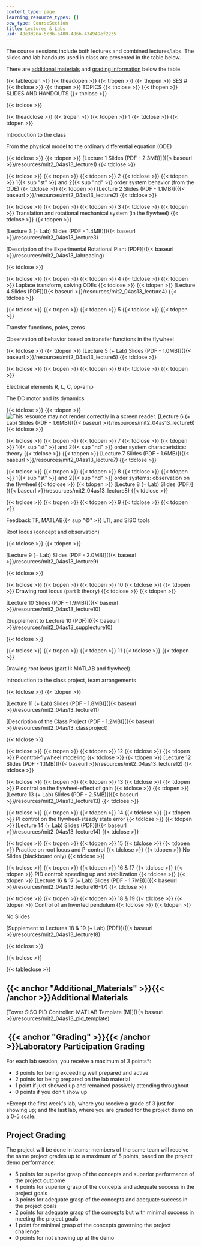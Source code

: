 ```yaml
---
content_type: page
learning_resource_types: []
ocw_type: CourseSection
title: Lectures & Labs
uid: 48e3d26a-5c3b-a400-486b-434949ef2235
---
```


The course sessions include both lectures and combined lectures/labs. The slides and lab handouts used in class are presented in the table below.

There are [additional materials](#Additional_Materials) and [grading information](#Grading) below the table.

{{< tableopen >}}
{{< theadopen >}}
{{< tropen >}}
{{< thopen >}}
SES #
{{< thclose >}}
{{< thopen >}}
TOPICS
{{< thclose >}}
{{< thopen >}}
SLIDES AND HANDOUTS
{{< thclose >}}

{{< trclose >}}

{{< theadclose >}}
{{< tropen >}}
{{< tdopen >}}
1
{{< tdclose >}}
{{< tdopen >}}


Introduction to the class

From the physical model to the ordinary differential equation (ODE)


{{< tdclose >}}
{{< tdopen >}}
[Lecture 1 Slides (PDF - 2.3MB)]({{< baseurl >}}/resources/mit2_04as13_lecture1)
{{< tdclose >}}

{{< trclose >}}
{{< tropen >}}
{{< tdopen >}}
2
{{< tdclose >}}
{{< tdopen >}}
1{{< sup "st" >}} and 2{{< sup "nd" >}} order system behavior (from the ODE)
{{< tdclose >}}
{{< tdopen >}}
[Lecture 2 Slides (PDF - 1.1MB)]({{< baseurl >}}/resources/mit2_04as13_lecture2)
{{< tdclose >}}

{{< trclose >}}
{{< tropen >}}
{{< tdopen >}}
3
{{< tdclose >}}
{{< tdopen >}}
Translation and rotational mechanical system (in the flywheel)
{{< tdclose >}}
{{< tdopen >}}


[Lecture 3 (+ Lab) Slides (PDF - 1.4MB)]({{< baseurl >}}/resources/mit2_04as13_lecture3)

[Description of the Experimental Rotational Plant (PDF)]({{< baseurl >}}/resources/mit2_04as13_labreading)


{{< tdclose >}}

{{< trclose >}}
{{< tropen >}}
{{< tdopen >}}
4
{{< tdclose >}}
{{< tdopen >}}
Laplace transform, solving ODEs
{{< tdclose >}}
{{< tdopen >}}
[Lecture 4 Slides (PDF)]({{< baseurl >}}/resources/mit2_04as13_lecture4)
{{< tdclose >}}

{{< trclose >}}
{{< tropen >}}
{{< tdopen >}}
5
{{< tdclose >}}
{{< tdopen >}}


Transfer functions, poles, zeros

Observation of behavior based on transfer functions in the flywheel


{{< tdclose >}}
{{< tdopen >}}
[Lecture 5 (+ Lab) Slides (PDF - 1.0MB)]({{< baseurl >}}/resources/mit2_04as13_lecture5)
{{< tdclose >}}

{{< trclose >}}
{{< tropen >}}
{{< tdopen >}}
6
{{< tdclose >}}
{{< tdopen >}}


Electrical elements R, L, C, op-amp

The DC motor and its dynamics


{{< tdclose >}}
{{< tdopen >}}
 ![This resource may not render correctly in a screen reader.](/images/inacessible.gif) [Lecture 6 (+ Lab) Slides (PDF - 1.6MB)]({{< baseurl >}}/resources/mit2_04as13_lecture6)
{{< tdclose >}}

{{< trclose >}}
{{< tropen >}}
{{< tdopen >}}
7
{{< tdclose >}}
{{< tdopen >}}
1{{< sup "st" >}} and 2{{< sup "nd" >}} order system characteristics: theory
{{< tdclose >}}
{{< tdopen >}}
[Lecture 7 Slides (PDF - 1.6MB)]({{< baseurl >}}/resources/mit2_04as13_lecture7)
{{< tdclose >}}

{{< trclose >}}
{{< tropen >}}
{{< tdopen >}}
8
{{< tdclose >}}
{{< tdopen >}}
1{{< sup "st" >}} and 2{{< sup "nd" >}} order systems: observation on the flywheel
{{< tdclose >}}
{{< tdopen >}}
[Lecture 8 (+ Lab) Slides (PDF)]({{< baseurl >}}/resources/mit2_04as13_lecture8)
{{< tdclose >}}

{{< trclose >}}
{{< tropen >}}
{{< tdopen >}}
9
{{< tdclose >}}
{{< tdopen >}}


Feedback TF, MATLAB{{< sup "©" >}} LTI, and SISO tools

Root locus (concept and observation)


{{< tdclose >}}
{{< tdopen >}}


[Lecture 9 (+ Lab) Slides (PDF - 2.0MB)]({{< baseurl >}}/resources/mit2_04as13_lecture9)


{{< tdclose >}}

{{< trclose >}}
{{< tropen >}}
{{< tdopen >}}
10
{{< tdclose >}}
{{< tdopen >}}
Drawing root locus (part I: theory)
{{< tdclose >}}
{{< tdopen >}}


[Lecture 10 Slides (PDF - 1.9MB)]({{< baseurl >}}/resources/mit2_04as13_lecture10)

[Supplement to Lecture 10 (PDF)]({{< baseurl >}}/resources/mit2_04as13_supplecture10)


{{< tdclose >}}

{{< trclose >}}
{{< tropen >}}
{{< tdopen >}}
11
{{< tdclose >}}
{{< tdopen >}}


Drawing root locus (part II: MATLAB and flywheel)

Introduction to the class project, team arrangements


{{< tdclose >}}
{{< tdopen >}}


[Lecture 11 (+ Lab) Slides (PDF - 1.8MB)]({{< baseurl >}}/resources/mit2_04as13_lecture11)

[Description of the Class Project (PDF - 1.2MB)]({{< baseurl >}}/resources/mit2_04as13_classproject)


{{< tdclose >}}

{{< trclose >}}
{{< tropen >}}
{{< tdopen >}}
12
{{< tdclose >}}
{{< tdopen >}}
P control-flywheel modeling
{{< tdclose >}}
{{< tdopen >}}
[Lecture 12 Slides (PDF - 1.1MB)]({{< baseurl >}}/resources/mit2_04as13_lecture12)
{{< tdclose >}}

{{< trclose >}}
{{< tropen >}}
{{< tdopen >}}
13
{{< tdclose >}}
{{< tdopen >}}
P control on the flywheel-effect of gain
{{< tdclose >}}
{{< tdopen >}}
[Lecture 13 (+ Lab) Slides (PDF - 2.5MB)]({{< baseurl >}}/resources/mit2_04as13_lecture13)
{{< tdclose >}}

{{< trclose >}}
{{< tropen >}}
{{< tdopen >}}
14
{{< tdclose >}}
{{< tdopen >}}
PI control on the flywheel-steady state error
{{< tdclose >}}
{{< tdopen >}}
[Lecture 14 (+ Lab) Slides (PDF)]({{< baseurl >}}/resources/mit2_04as13_lecture14)
{{< tdclose >}}

{{< trclose >}}
{{< tropen >}}
{{< tdopen >}}
15
{{< tdclose >}}
{{< tdopen >}}
Practice on root locus and P-control
{{< tdclose >}}
{{< tdopen >}}
No Slides (blackboard only)
{{< tdclose >}}

{{< trclose >}}
{{< tropen >}}
{{< tdopen >}}
16 & 17
{{< tdclose >}}
{{< tdopen >}}
PID control: speeding up and stabilization
{{< tdclose >}}
{{< tdopen >}}
[Lecture 16 & 17 (+ Lab) Slides (PDF - 1.7MB)]({{< baseurl >}}/resources/mit2_04as13_lecture16-17)
{{< tdclose >}}

{{< trclose >}}
{{< tropen >}}
{{< tdopen >}}
18 & 19
{{< tdclose >}}
{{< tdopen >}}
Control of an Inverted pendulum
{{< tdclose >}}
{{< tdopen >}}


No Slides

[Supplement to Lectures 18 & 19 (+ Lab) (PDF)]({{< baseurl >}}/resources/mit2_04as13_lecture18)


{{< tdclose >}}

{{< trclose >}}

{{< tableclose >}}

{{< anchor "Additional_Materials" >}}{{< /anchor >}}Additional Materials
------------------------------------------------------------------------

[Tower SISO PID Controller: MATLAB Template (M)]({{< baseurl >}}/resources/mit2_04as13_pid_template)

 {{< anchor "Grading" >}}{{< /anchor >}}Laboratory Participation Grading
------------------------------------------------------------------------

For each lab session, you receive a maximum of 3 points\*:

*   3 points for being exceeding well prepared and active
*   2 points for being prepared on the lab material
*   1 point if just showed up and remained passively attending throughout
*   0 points if you don't show up

\*Except the first week's lab, where you receive a grade of 3 just for showing up; and the last lab, where you are graded for the project demo on a 0-5 scale.

Project Grading
---------------

The project will be done in teams; members of the same team will receive the same project grades up to a maximum of 5 points, based on the project demo performance:

*   5 points for superior grasp of the concepts and superior performance of the project outcome
*   4 points for superior grasp of the concepts and adequate success in the project goals
*   3 points for adequate grasp of the concepts and adequate success in the project goals
*   2 points for adequate grasp of the concepts but with minimal success in meeting the project goals
*   1 point for minimal grasp of the concepts governing the project challenge
*   0 points for not showing up at the demo